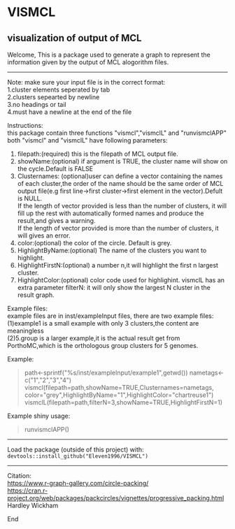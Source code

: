 # VISMCL

## visualization of output of MCL

Welcome,
This is a package used to generate a graph to represent the information given by the output of MCL alogorithm files.

-----------------------------------------------

Note: make sure your input file is in the correct format:<br>
1.cluster elements seperated by tab<br>
2.clusters sepearted by newline<br>
3.no headings or tail<br>
4.must have a newline at the end of the file<br>

Instructions:<br>
this package contain three functions "vismcl","vismclL" and "runvismclAPP" <br>
both "vismcl" and "vismclL" have following parameters:<br>
1. filepath:(required) this is the filepath of MCL output file.<br>
2. showName:(optional) if argument is TRUE, the cluster name will show on the cycle.Default is FALSE<br>
3. Clusternames: (optional)user can define a vector containing the names of each cluster,the order of the name should be the same order of MCL output file(e.g first line->first cluster->first element in the vector).Defult is NULL. <br>
If the length of vector provided is less than the number of clusters, it will fill up the rest with automatically formed names and produce the result,and gives a warning. <br>
If the length of vector provided is more than the number of clusters, it will gives an error. <br>
4. color:(optional) the color of the circle. Default is grey.<br>
5. HighlightByName:(optional) The name of the clusters you want to highlight.
5. HighlightFirstN:(optional) a number n,it will highlight the first n largest cluster.
7. HighlightColor:(optional) color code used for highlighint.
vismclL has an extra parameter filterN: it will only show the largest N cluster in the result graph.

Example files:<br>
example files are in inst/exampleInput files, there are two example files:<br>
(1)example1 is a small example with only 3 clusters,the content are meaningless<br>
(2)5.group is a larger example,it is the actual result get from PorthoMC,which is the orthologous group
clusters for 5 genomes.<br>

Example:<br>
> path<-sprintf("%s/inst/exampleInput/example1",getwd())
> nametags<-c("1","2","3","4")
> vismcl(filepath=path,showName=TRUE,Clusternames=nametags,
                   color="grey",HighlightByName="1",HighlightColor="chartreuse1")
> vismclL(filepath=path,filterN=3,showName=TRUE,HighlightFirstN=1)

Example shiny usage:
> runvismclAPP()


-----------------------------------------------

Load the package (outside of this project) with:
    `devtools::install_github("Eleven1996/VISMCL")`

-----------------------------------------------
Citation:<br>
https://www.r-graph-gallery.com/circle-packing/ <br>
https://cran.r-project.org/web/packages/packcircles/vignettes/progressive_packing.html <br>
Hardley Wickham <R packages>

End
